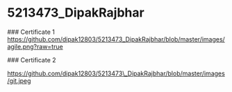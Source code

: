 # 5213473\_DipakRajbhar



\### Certificate 1
https://github.com/dipak12803/5213473_DipakRajbhar/blob/master/images/agile.png?raw=true


\### Certificate 2

https://github.com/dipak12803/5213473\_DipakRajbhar/blob/master/images/git.jpeg

